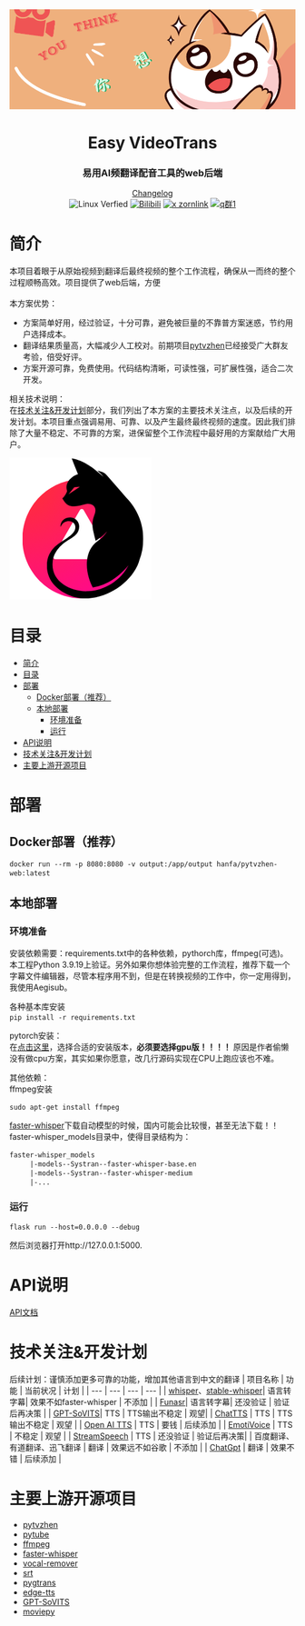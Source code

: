 
<div align="center"><a name="readme-top"></a>

<a href="https://x.com/Lafe8088" target="_blank">
  <img src="assets/cartography.png" alt="alt text">
</a>

<h1>Easy VideoTrans</h1>
<h3>
易用AI频翻译配音工具的web后端<br /> 
</h3>

<div style="text-align: center;">

[Changelog](./doc/change_log.md) <br>
![Linux Verfied](https://img.shields.io/badge/Linux-Verfied-brightgreen) 
[![Bilibili](https://img.shields.io/badge/Bilibili-蓝色硫酸铜-FF69B4?style=flat&logo=bilibili)](https://space.bilibili.com/278134)
[![x zornlink](https://img.shields.io/twitter/url/https/twitter.com/cloudposse.svg?style=social&label=Follow%20%40Zornlink)](https://x.com/zornlink)
[![q群1](https://img.shields.io/badge/企鹅群-536918174-1EBAFC?style=flat&logo=tencentqq)](https://qm.qq.com/q/pJMgV3liiO)
</div>

</div>

# 简介  
本项目着眼于从原始视频到翻译后最终视频的整个工作流程，确保从一而终的整个过程顺畅高效。项目提供了web后端，方便<br>
<br>
本方案优势：
- 方案简单好用，经过验证，十分可靠，避免被巨量的不靠普方案迷惑，节约用户选择成本。<br>
- 翻译结果质量高，大幅减少人工校对。前期项目<a href="https://github.com/CuSO4Gem/pytvzhen">pytvzhen</a>已经接受广大群友考验，倍受好评。<br>
- 方案开源可靠，免费使用。代码结构清晰，可读性强，可扩展性强，适合二次开发。


相关技术说明：  
在[技术关注&开发计划](#技术关注开发计划)部分，我们列出了本方案的主要技术关注点，以及后续的开发计划。本项目重点强调易用、可靠、以及产生最终最终视频的速度。因此我们排除了大量不稳定、不可靠的方案，进保留整个工作流程中最好用的方案献给广大用户。

<img src="assets/logo.png" alt="图片">


# 目录
- [简介](#简介)
- [目录](#目录)
- [部署](#部署)
  - [Docker部署（推荐）](#docker部署推荐)
  - [本地部署](#本地部署)
    - [环境准备](#环境准备)
    - [运行](#运行)
- [API说明](#api说明)
- [技术关注\&开发计划](#技术关注开发计划)
- [主要上游开源项目](#主要上游开源项目)

# 部署

## Docker部署（推荐）
```shell
docker run --rm -p 8080:8080 -v output:/app/output hanfa/pytvzhen-web:latest
```


## 本地部署
### 环境准备
安装依赖需要：requirements.txt中的各种依赖，pythorch库，ffmpeg(可选)。本工程Python 3.9.19上验证。另外如果你想体验完整的工作流程，推荐下载一个字幕文件编辑器，尽管本程序用不到，但是在转换视频的工作中，你一定用得到，我使用Aegisub。

各种基本库安装  
``
pip install -r requirements.txt
``

pytorch安装：  
在[点击这里](https://pytorch.org/get-started/locally/)，选择合适的安装版本，**必须要选择gpu版！！！！** 原因是作者偷懒没有做cpu方案，其实如果你愿意，改几行源码实现在CPU上跑应该也不难。

其他依赖：  
ffmpeg安装  
```
sudo apt-get install ffmpeg
```
[faster-whisper](https://github.com/SYSTRAN/faster-whisper/)下载自动模型的时候，国内可能会比较慢，甚至无法下载！！faster-whisper_models目录中，使得目录结构为：
```
faster-whisper_models
     |-models--Systran--faster-whisper-base.en
     |-models--Systran--faster-whisper-medium
     |-...
```

### 运行
```
flask run --host=0.0.0.0 --debug
```

然后浏览器打开http://127.0.0.1:5000.

# API说明
[API文档](./doc/api.md)

# 技术关注&开发计划
后续计划：谨慎添加更多可靠的功能，增加其他语言到中文的翻译
| 项目名称 | 功能 | 当前状况 | 计划 |
| --- | --- | --- | --- |
| [whisper](https://github.com/openai/whisper)、[stable-whisper](https://github.com/jianfch/stable-ts)| 语言转字幕| 效果不如faster-whisper | 不添加 |
| [Funasr](https://gitcode.com/alibaba-damo-academy/FunASR/)| 语言转字幕| 还没验证 | 验证后再决策 |
| [GPT-SoVITS](https://github.com/RVC-Boss/GPT-SoVITS)| TTS | TTS输出不稳定 | 观望|
| [ChatTTS](https://github.com/2noise/ChatTTS) | TTS | TTS输出不稳定 | 观望 |
| [Open AI TTS](https://platform.openai.com/docs/guides/text-to-speech) | TTS | 要钱 | 后续添加 |
| [EmotiVoice](https://github.com/netease-youdao/EmotiVoice) | TTS | 不稳定 | 观望 |
| [StreamSpeech](https://github.com/ictnlp/StreamSpeech) | TTS | 还没验证 | 验证后再决策|
| 百度翻译、有道翻译、迅飞翻译 | 翻译 | 效果远不如谷歌 | 不添加 |
| [ChatGpt](https://chatgpt.com) | 翻译 | 效果不错 | 后续添加 |



# 主要上游开源项目
 - [pytvzhen](https://github.com/CuSO4Gem/pytvzhen)
 - [pytube](https://github.com/pytube/pytube)
 - [ffmpeg](https://ffmpeg.org/)
 - [faster-whisper](https://github.com/SYSTRAN/faster-whisper)
 - [vocal-remover](https://github.com/tsurumeso/vocal-remover/releases)
 - [srt](https://srt.readthedocs.io/en/latest/api.html)
 - [pygtrans](https://github.com/foyoux/pygtrans)
 - [edge-tts](https://github.com/hasscc/hass-edge-tts)
 - [GPT-SoVITS](https://github.com/RVC-Boss/GPT-SoVITS)
 - [moviepy](https://github.com/Zulko/moviepy)

